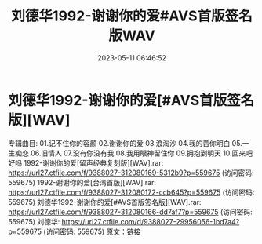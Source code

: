 ﻿---
title: 刘德华1992-谢谢你的爱#AVS首版签名版WAV
date: 2023-05-11 06:46:52
categories: WAV车载音乐、镜像
tags: 华语中文
---
# 刘德华1992-谢谢你的爱[#AVS首版签名版][WAV]

专辑曲目:
01.记不住你的容颜
02.谢谢你的爱
03.浪淘沙
04.我的苦你明白
05.一生痴恋
06.旧情人
07.没有你没有我
08.我用眼神留住你
09.拥抱到明天
10.回来吧好吗
1992-谢谢你的爱[留声经典复刻版][WAV].rar: https://url27.ctfile.com/f/9388027-312080169-5312b9?p=559675
(访问密码: 559675)
1992-谢谢你的爱[台湾首版][WAV].rar: https://url27.ctfile.com/f/9388027-312080172-ccb645?p=559675
(访问密码: 559675)
刘德华1992-谢谢你的爱[#AVS首版签名版][WAV].rar: https://url27.ctfile.com/f/9388027-312080166-dd7af7?p=559675
(访问密码: 559675)
刘德华: https://url27.ctfile.com/d/9388027-29956056-1bd7a4?p=559675
(访问密码: 559675)
原文：[链接](https://blog.sina.com.cn/s/blog_1647c7e76010311tp.html)